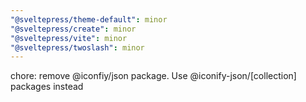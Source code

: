 ```yaml
---
"@sveltepress/theme-default": minor
"@sveltepress/create": minor
"@sveltepress/vite": minor
"@sveltepress/twoslash": minor
---
```


chore: remove @iconfiy/json package. Use @iconify-json/[collection] packages instead
